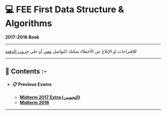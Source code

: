 # :computer: FEE First Data Structure & Algorithms
**2017-2016 Book**
***    
للإقتراحات او الإبلاغ عن الأخطاء يمكنك التواصل [معي](https://www.facebook.com/TarekkMA1) أو علي [جروب الدفعة](https://www.facebook.com/groups/FEE.52/)
***
## :book: **Contents :-**
* #### :clipboard: Previous Exams
    * [**Midterm 2017 Extra (التحسين)**](/Exams/mid17extra/_ans.md)
    * [**Midterm 2016**](/Exams/Mid16/1.md)
***
